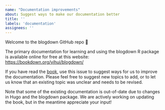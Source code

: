 ```yaml
---
name: "Documentation improvements"
about: Suggest ways to make our documentation better
title: ''
labels: 'documentation'
assignees: ''
---
```


Welcome to the blogdown GitHub repo 👋

The primary documentation for learning and using the blogdown R package is available online for free at this website: <https://bookdown.org/yihui/blogdown/>

If you have read the [book](https://bookdown.org/yihui/blogdown/), use this issue to suggest ways for us to improve the documentation. Please feel free to suggest new topics to add, or to let us know that an existing topic was unclear and needs to be revised. 

Note that some of the existing documentation is out-of-date due to changes in Hugo and the blogdown package. We are actively working on updating the book, but in the meantime appreciate your input!

